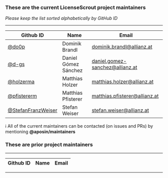 ### These are the current LicenseScrout project maintainers
_Please keep the list sorted alphabetically by GitHub ID_

-----

| Github ID                                                    | Name                   | Email                            |
|------------------------------------------------------------|------------------------|------------------------------------|
| [@do0p](https://github.com/do0p)                           | Dominik Brandl         | <dominik.brandl@allianz.at>        |
| [@d-gs](https://github.com/d-gs)                           | Daniel Gómez Sánchez   | <daniel.gomez-sanchez@allianz.at>  |
| [@holzerma](https://github.com/holzerma)                   | Matthias Holzer        | <matthias.holzer@allianz.at>       |
| [@pfistererm](https://github.com/pfistererm)               | Matthias Pfisterer     | <matthias.pfisterer@allianz.at>    |
| [@StefanFranzWeiser](https://github.com/StefanFranzWeiser) | Stefan Weiser          | <stefan.weiser@allianz.at>         |

:information_source: All of the current maintainers can be contacted (on issues and PRs) by mentioning **@aposin/maintainers**

### These are prior project maintainers

-----

| Github ID                                    | Name                   | Email                              |
|----------------------------------------------|------------------------|------------------------------------|

----
